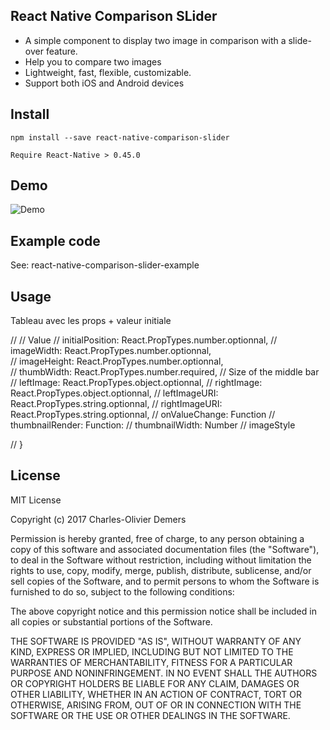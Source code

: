 ## React Native Comparison SLider
- A simple component to display two image in comparison with a slide-over feature.
- Help you to compare two images
- Lightweight, fast, flexible, customizable.
- Support both iOS and Android devices

## Install
```
npm install --save react-native-comparison-slider

Require React-Native > 0.45.0
```

## Demo
![Demo](https://dl.dropboxusercontent.com/content_link/7UBx3Eoc8BAxWqA1DhxMXrLDr2s8h06aIukC26FZBEYcuRxTdqDP6SWSNXy2jn8X/file?dl=0&duc_id=Fomo7JGidlWzMxdwLnzLWGErj1hEsovOT2PvyWb8S4ePsHQUyMwjv820PtaBqlCg&raw=1&size=2048x1536&size_mode=3)

## Example code
See: react-native-comparison-slider-example

## Usage

Tableau avec les props + valeur initiale


// 	//	Value
// 	initialPosition: React.PropTypes.number.optionnal,
// 	imageWidth: React.PropTypes.number.optionnal,	
// 	imageHeight: React.PropTypes.number.optionnal,	
// 	thumbWidth: React.PropTypes.number.required,		//	Size of the middle bar
// 	leftImage: React.PropTypes.object.optionnal,
// 	rightImage: React.PropTypes.object.optionnal,
// 	leftImageURI: React.PropTypes.string.optionnal,
// 	rightImageURI: React.PropTypes.string.optionnal,
//	onValueChange: Function
//	thumbnailRender: Function: 
//	thumbnailWidth: Number
//	imageStyle

// }

## License

MIT License

Copyright (c) 2017 Charles-Olivier Demers

Permission is hereby granted, free of charge, to any person obtaining a copy
of this software and associated documentation files (the "Software"), to deal
in the Software without restriction, including without limitation the rights
to use, copy, modify, merge, publish, distribute, sublicense, and/or sell
copies of the Software, and to permit persons to whom the Software is
furnished to do so, subject to the following conditions:

The above copyright notice and this permission notice shall be included in all
copies or substantial portions of the Software.

THE SOFTWARE IS PROVIDED "AS IS", WITHOUT WARRANTY OF ANY KIND, EXPRESS OR
IMPLIED, INCLUDING BUT NOT LIMITED TO THE WARRANTIES OF MERCHANTABILITY,
FITNESS FOR A PARTICULAR PURPOSE AND NONINFRINGEMENT. IN NO EVENT SHALL THE
AUTHORS OR COPYRIGHT HOLDERS BE LIABLE FOR ANY CLAIM, DAMAGES OR OTHER
LIABILITY, WHETHER IN AN ACTION OF CONTRACT, TORT OR OTHERWISE, ARISING FROM,
OUT OF OR IN CONNECTION WITH THE SOFTWARE OR THE USE OR OTHER DEALINGS IN THE
SOFTWARE.
